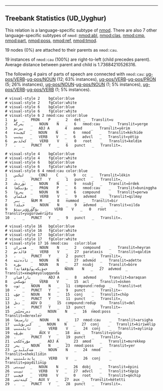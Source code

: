 

--------------------------------------------------------------------------------

## Treebank Statistics (UD_Uyghur)

This relation is a language-specific subtype of [nmod]().
There are also 7 other language-specific subtypes of `nmod`: [nmod:abl](), [nmod:clas](), [nmod:cmp](), [nmod:part](), [nmod:poss](), [nmod:ref](), [nmod:tmod]().

19 nodes (0%) are attached to their parents as `nmod:cau`.

19 instances of `nmod:cau` (100%) are right-to-left (child precedes parent).
Average distance between parent and child is 1.73684210526316.

The following 4 pairs of parts of speech are connected with `nmod:cau`: [ug-pos/VERB]()-[ug-pos/NOUN]() (12; 63% instances), [ug-pos/VERB]()-[ug-pos/PRON]() (5; 26% instances), [ug-pos/NOUN]()-[ug-pos/NOUN]() (1; 5% instances), [ug-pos/VERB]()-[ug-pos/VERB]() (1; 5% instances).


~~~ conllu
# visual-style 2	bgColor:blue
# visual-style 2	fgColor:white
# visual-style 6	bgColor:blue
# visual-style 6	fgColor:white
# visual-style 6 2 nmod:cau	color:blue
1	ئۇ	_	PRON	P	_	2	det	_	Translit=u
2	يەرگە	_	NOUN	N	_	6	nmod:cau	_	Translit=yerge
3	يېرىم	_	ADJ	A	_	4	amod	_	Translit=yërim
4	كېچىدە	_	NOUN	N	_	6	nmod	_	Translit=këchide
5	يېتىپ	_	VERB	V	_	6	advcl	_	Translit=yëtip
6	كەلدىم	_	VERB	V	_	0	root	_	Translit=keldim
7	.	_	PUNCT	Y	_	6	punct	_	Translit=.

~~~


~~~ conllu
# visual-style 4	bgColor:blue
# visual-style 4	fgColor:white
# visual-style 6	bgColor:blue
# visual-style 6	fgColor:white
# visual-style 6 4 nmod:cau	color:blue
1	لېكىن	_	CONJ	C	_	9	cc	_	Translit=lëkin
2	،	_	PUNCT	Y	_	1	punct	_	Translit=,
3	ئۆردەك	_	NOUN	N	_	9	nsubj	_	Translit=ördek
4	بۇنىڭغا	_	PRON	P	_	6	nmod:cau	_	Translit=buninggha
5	پەرۋا	_	NOUN	N	_	6	compound	_	Translit=perwa
6	قىلماي	_	VERB	V	_	9	advmod	_	Translit=qilmay
7	بىر	_	NUM	M	_	8	nummod	_	Translit=bir
8	خىلدا	_	NOUN	N	_	9	advmod	_	Translit=xilda
9	يۈگۈرۈۋېرىپتۇ	_	VERB	V	_	0	root	_	Translit=yügürüwëriptu
10	.	_	PUNCT	Y	_	9	punct	_	Translit=.

~~~


~~~ conllu
# visual-style 16	bgColor:blue
# visual-style 16	fgColor:white
# visual-style 17	bgColor:blue
# visual-style 17	fgColor:white
# visual-style 17 16 nmod:cau	color:blue
1	ھەيران	_	NOUN	N	_	2	compound	_	Translit=heyran
2	قالدىم	_	VERB	V	_	27	parataxis	_	Translit=qaldim
3	،	_	PUNCT	Y	_	2	punct	_	Translit=,
4	ئادەتتە	_	NOUN	N	_	27	advmod	_	Translit=adette
5	بۆرە	_	NOUN	N	_	27	nsubj	_	Translit=böre
6	خەۋپكەيولۇققاندا	_	NOUN	N	_	27	advmod	_	Translit=xewpkeyoluqqanda
7	باراقسان	_	ADJ	A	_	8	advmod	_	Translit=baraqsan
8	ئۆسكەن	_	VERB	V	_	15	acl	_	Translit=ösken
9	ئوت	_	NOUN	N	_	11	compound:redup	_	Translit=ot
10	-	_	PUNCT	Y	_	9	punct	_	Translit=-
11	چۆپ	_	NOUN	N	_	15	conj	_	Translit=chöp
12	،	_	PUNCT	Y	_	11	punct	_	Translit=,
13	دەل	_	ADV	D	_	15	compound:redup	_	Translit=del
14	-	_	PUNCT	Y	_	13	punct	_	Translit=-
15	دەرەخلەر	_	NOUN	N	_	16	nmod:poss	_	Translit=derexler
16	ئارسىغا	_	NOUN	N	_	17	nmod:cau	_	Translit=arsigha
17	كىرىۋېلىپ	_	NOUN	N	_	27	conj	_	Translit=kiriwëlip
18	ئايلىنىپ	_	VERB	V	_	24	conj	_	Translit=aylinip
19	يۈرۈپ	_	AUX	V	_	18	aux	_	Translit=yürüp
20	،	_	PUNCT	Y	_	19	punct	_	Translit=,
21	مۇرەككەپ	_	ADJ	A	_	23	amod	_	Translit=murekkep
22	يەر	_	NOUN	N	_	23	nmod:poss	_	Translit=yer
23	شەكىلىدىن	_	NOUN	N	_	24	nmod	_	Translit=shekilidin
24	پايدىلىنىپ	_	VERB	V	_	26	conj	_	Translit=paydilinip
25	ئېپىنى	_	NOUN	N	_	26	dobj	_	Translit=ëpini
26	تېپىپ	_	VERB	V	_	27	advcl	_	Translit=tëpip
27	قېچىپ	_	VERB	V	_	0	root	_	Translit=qëchip
28	كېتەتتى	_	AUX	V	_	27	aux	_	Translit=këtetti
29	.	_	PUNCT	Y	_	28	punct	_	Translit=.

~~~


